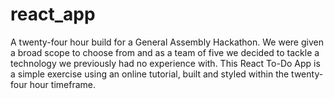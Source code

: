 # react_app

A twenty-four hour build for a General Assembly Hackathon. We were given a broad scope to choose from and as a team of five we decided to tackle a technology we previously had no experience with. This React To-Do App is a simple exercise using an online tutorial, built and styled within the twenty-four hour timeframe. 
